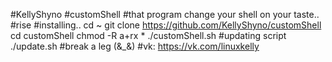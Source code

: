 #KellyShyno
#customShell
#that program change your shell on your taste..
#rise
#installing..
cd ~
git clone https://github.com/KellyShyno/customShell
cd customShell
chmod -R a+rx *
./customShell.sh
#updating script
./update.sh
#break a leg (&_&)
#vk: https://vk.com/linuxkelly
